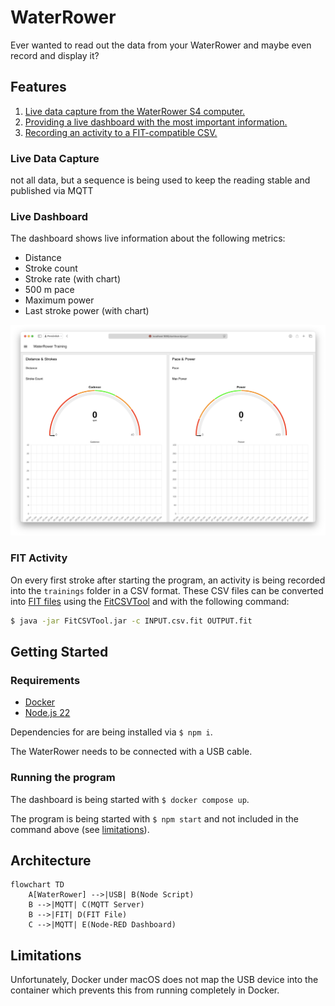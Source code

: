 # WaterRower

Ever wanted to read out the data from your WaterRower and maybe even record and display it?

## Features

1. [Live data capture from the WaterRower S4 computer.](#live-data-capture)
2. [Providing a live dashboard with the most important information.](#live-dashboard)
3. [Recording an activity to a FIT-compatible CSV.](#fit-activity)

### Live Data Capture

not all data, but a sequence is being used to keep the reading stable
and published via MQTT

### Live Dashboard

The dashboard shows live information about the following metrics:

- Distance
- Stroke count
- Stroke rate (with chart)
- 500 m pace
- Maximum power
- Last stroke power (with chart)

![image](dashboard.png)

### FIT Activity

On every first stroke after starting the program, an activity is being recorded into the `trainings` folder in a CSV format. These CSV files can be converted into [FIT files](https://developer.garmin.com/fit/overview/) using the [FitCSVTool](https://developer.garmin.com/fit/fitcsvtool/) and with the following command:

```bash
$ java -jar FitCSVTool.jar -c INPUT.csv.fit OUTPUT.fit
```

## Getting Started

### Requirements

- [Docker](https://www.docker.com)
- [Node.js 22](https://nodejs.org/en)

Dependencies for are being installed via `$ npm i`.

The WaterRower needs to be connected with a USB cable.

### Running the program

The dashboard is being started with `$ docker compose up`.

The program is being started with `$ npm start` and not included in the command above (see [limitations](#limitations)).

## Architecture

```mermaid
flowchart TD
    A[WaterRower] -->|USB| B(Node Script)
    B -->|MQTT| C(MQTT Server)
    B -->|FIT| D(FIT File)
    C -->|MQTT| E(Node-RED Dashboard)
```

## Limitations

Unfortunately, Docker under macOS does not map the USB device into the container which prevents this from running completely in Docker.
